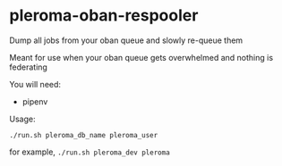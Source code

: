 # pleroma-oban-respooler

Dump all jobs from your oban queue and slowly re-queue them

Meant for use when your oban queue gets overwhelmed and nothing
is federating

You will need:
- pipenv

Usage:

`./run.sh pleroma_db_name pleroma_user`

for example, `./run.sh pleroma_dev pleroma`
